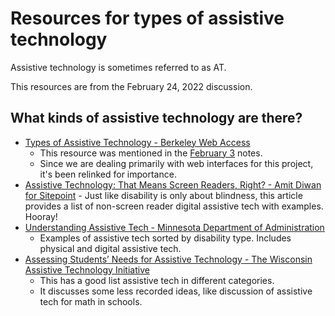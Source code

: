 # Resources for types of assistive technology

Assistive technology is sometimes referred to as AT.

This resources are from the February 24, 2022 discussion.

## What kinds of assistive technology are there?

- [Types of Assistive Technology - Berkeley Web Access](https://webaccess.berkeley.edu/resources/assistive-technology)
     - This resource was mentioned in the [February 3](https://github.com/isabela-pf/internship/blob/main/weekly-updates/2022-02-03.md) notes.
     - Since we are dealing primarily with web interfaces for this project, it's been relinked for importance.
- [Assistive Technology: That Means Screen Readers, Right? - Amit Diwan for Sitepoint](https://www.sitepoint.com/assistive-technology-that-means-screen-readers-right/)
      - Just like disability is only about blindness, this article provides a list of non-screen reader digital assistive tech with examples. Hooray!
- [Understanding Assistive Tech - Minnesota Department of Administration](https://mn.gov/admin/star/resources/understanding-at/)
     - Examples of assistive tech sorted by disability type. Includes physical and digital assistive tech.
- [Assessing Students’ Needs for Assistive Technology - The Wisconsin Assistive Technology Initiative](http://www.wati.org/free-publications/assessing-students-needs-for-assistive-technology/)
     - This has a good list assistive tech in different categories.
     - It discusses some less recorded ideas, like discussion of assistive tech for math in schools.

